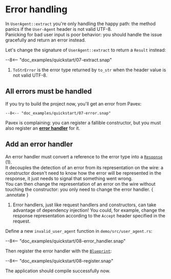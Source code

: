 # Error handling

In `UserAgent::extract` you're only handling the happy path:
the method panics if the `User-Agent` header is not valid UTF-8.  
Panicking for bad user input is poor behavior: you should handle the issue gracefully and return an error instead.

Let's change the signature of `UserAgent::extract` to return a `Result` instead:

--8<-- "doc_examples/quickstart/07-extract.snap"

1. `ToStrError` is the error type returned by `to_str` when the header value is not valid UTF-8.

## All errors must be handled

If you try to build the project now, you'll get an error from Pavex:

```ansi-color
--8<-- "doc_examples/quickstart/07-error.snap"
```

Pavex is complaining: you can register a fallible constructor, but you must also register an 
[**error handler**](../../guide/errors/error_handlers.md) for it.

## Add an error handler

An error handler must convert a reference to the error type into a [`Response`][Response] (1).  
It decouples the detection of an error from its representation on the wire: a constructor doesn't need to know how the
error will be represented in the response, it just needs to signal that something went wrong.  
You can then change the representation of an error on the wire without touching the constructor: you only need to change
the
error handler.
{ .annotate }

1. Error handlers, just like request handlers and constructors, can take advantage of dependency injection!
   You could, for example, change the response representation according to the `Accept` header specified in the request.

Define a new `invalid_user_agent` function in `demo/src/user_agent.rs`:

--8<-- "doc_examples/quickstart/08-error_handler.snap"

Then register the error handler with the [`Blueprint`][Blueprint]:

--8<-- "doc_examples/quickstart/08-register.snap"

The application should compile successfully now.


[Blueprint]: ../../api_reference/pavex/blueprint/struct.Blueprint.html

[Response]: ../../api_reference/pavex/response/struct.Response.html
